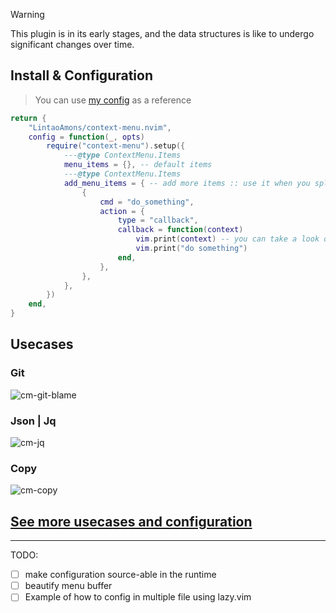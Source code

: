 > [!WARNING]
>
> This plugin is in its early stages, and the data structures is like to undergo significant changes over time.

## Install & Configuration

> You can use [my config](https://github.com/LintaoAmons/CoolStuffes/blob/main/nvim/.config/nvim/lua/plugins/editor-enhance/context-menu.lua) as a reference

```lua
return {
	"LintaoAmons/context-menu.nvim",
	config = function(_, opts)
		require("context-menu").setup({
			---@type ContextMenu.Items
			menu_items = {}, -- default items
			---@type ContextMenu.Items
			add_menu_items = { -- add more items :: use it when you split your menu_items over other places
				{
					cmd = "do_something",
					action = {
						type = "callback",
						callback = function(context)
							vim.print(context) -- you can take a look of what's in side context
							vim.print("do something")
						end,
					},
				},
			},
		})
	end,
}
```

## Usecases

### Git

![cm-git-blame](https://github.com/user-attachments/assets/185c9ebb-7d94-4864-989b-6a6a0a32867f)

### Json | Jq

![cm-jq](https://github.com/user-attachments/assets/6b4212e1-2122-4ad1-bd66-3e1f72864b1a)

### Copy

![cm-copy](https://github.com/user-attachments/assets/6b59dbbb-594d-41a7-a610-eeb22b332ba1)

## [See more usecases and configuration](https://lintao-index.pages.dev/docs/Vim/plugins/context-menu/)


---

TODO:

- [ ] make configuration source-able in the runtime
- [ ] beautify menu buffer
- [ ] Example of how to config in multiple file using lazy.vim
